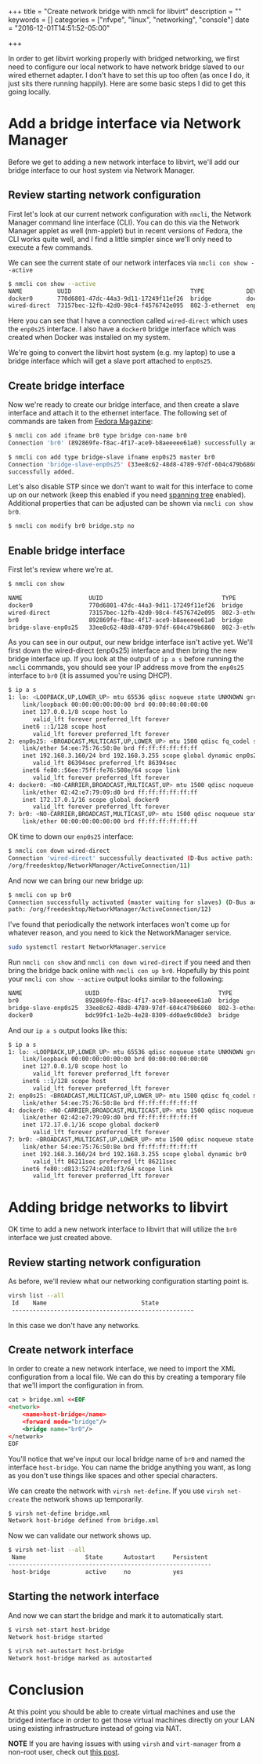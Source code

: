 +++
title = "Create network bridge with nmcli for libvirt"
description = ""
keywords = []
categories = ["nfvpe", "linux", "networking", "console"]
date = "2016-12-01T14:51:52-05:00"

+++

In order to get libvirt working properly with bridged networking, we first need
to configure our local network to have network bridge slaved to our wired
ethernet adapter. I don't have to set this up too often (as once I do, it just
sits there running happily). Here are some basic steps I did to get this going
locally.

# Add a bridge interface via Network Manager

Before we get to adding a new network interface to libvirt, we'll add our
bridge interface to our host system via Network Manager.

## Review starting network configuration

First let's look at our current network configuration with `nmcli`, the Network
Manager command line interface (CLI). You can do this via the Network Manager
applet as well (nm-applet) but in recent versions of Fedora, the CLI works
quite well, and I find a little simpler since we'll only need to execute a few
commands.

We can see the current state of our network interfaces via `nmcli con show
--active`

```bash
$ nmcli con show --active
NAME          UUID                                  TYPE            DEVICE
docker0       770d6801-47dc-44a3-9d11-17249f11ef26  bridge          docker0
wired-direct  73157bec-12fb-42d0-98c4-f4576742e095  802-3-ethernet  enp0s25
```

Here you can see that I have a connection called `wired-direct` which uses the
`enp0s25` interface. I also have a `docker0` bridge interface which was created
when Docker was installed on my system.

We're going to convert the libvirt host system (e.g. my laptop) to use a bridge
interface which will get a slave port attached to `enp0s25`.

## Create bridge interface

Now we're ready to create our bridge interface, and then create a slave
interface and attach it to the ethernet interface. The following set of
commands are taken from [Fedora
Magazine](https://fedoramagazine.org/build-network-bridge-fedora/):

```bash
$ nmcli con add ifname br0 type bridge con-name br0
Connection 'br0' (892869fe-f8ac-4f17-ace9-b8aeeeee61a0) successfully added.

$ nmcli con add type bridge-slave ifname enp0s25 master br0
Connection 'bridge-slave-enp0s25' (33ee8c62-48d8-4789-97df-604c479b6860)
successfully added.
```

Let's also disable STP since we don't want to wait for this interface to come
up on our network (keep this enabled if you need [spanning
tree](https://wiki.linuxfoundation.org/networking/bridge_stp) enabled).
Additional properties that can be adjusted can be shown via `nmcli con show
br0`.

```bash
$ nmcli con modify br0 bridge.stp no
```

## Enable bridge interface

First let's review where we're at.

```bash
$ nmcli con show

NAME                   UUID                                  TYPE             DEVICE
docker0                770d6801-47dc-44a3-9d11-17249f11ef26  bridge           docker0
wired-direct           73157bec-12fb-42d0-98c4-f4576742e095  802-3-ethernet   enp0s25
br0                    892869fe-f8ac-4f17-ace9-b8aeeeee61a0  bridge           --
bridge-slave-enp0s25   33ee8c62-48d8-4789-97df-604c479b6860  802-3-ethernet   --
```

As you can see in our output, our new bridge interface isn't active yet. We'll
first down the wired-direct (enp0s25) interface and then bring the new bridge
interface up. If you look at the output of `ip a s` before running the `nmcli`
commands, you should see your IP address move from the `enp0s25` interface to
`br0` (it is assumed you're using DHCP).

```bash
$ ip a s
1: lo: <LOOPBACK,UP,LOWER_UP> mtu 65536 qdisc noqueue state UNKNOWN group default qlen 1
    link/loopback 00:00:00:00:00:00 brd 00:00:00:00:00:00
    inet 127.0.0.1/8 scope host lo
       valid_lft forever preferred_lft forever
    inet6 ::1/128 scope host 
       valid_lft forever preferred_lft forever
2: enp0s25: <BROADCAST,MULTICAST,UP,LOWER_UP> mtu 1500 qdisc fq_codel state UP group default qlen 1000
    link/ether 54:ee:75:76:50:8e brd ff:ff:ff:ff:ff:ff
    inet 192.168.3.160/24 brd 192.168.3.255 scope global dynamic enp0s25
       valid_lft 86394sec preferred_lft 86394sec
    inet6 fe80::56ee:75ff:fe76:508e/64 scope link 
       valid_lft forever preferred_lft forever
4: docker0: <NO-CARRIER,BROADCAST,MULTICAST,UP> mtu 1500 qdisc noqueue state DOWN group default 
    link/ether 02:42:e7:79:09:d0 brd ff:ff:ff:ff:ff:ff
    inet 172.17.0.1/16 scope global docker0
       valid_lft forever preferred_lft forever
7: br0: <NO-CARRIER,BROADCAST,MULTICAST,UP> mtu 1500 qdisc noqueue state DOWN group default qlen 1000
    link/ether 00:00:00:00:00:00 brd ff:ff:ff:ff:ff:ff
```

OK time to down our `enp0s25` interface:

```bash
$ nmcli con down wired-direct
Connection 'wired-direct' successfully deactivated (D-Bus active path:
/org/freedesktop/NetworkManager/ActiveConnection/11)
```

And now we can bring our new bridge up:

```bash
$ nmcli con up br0
Connection successfully activated (master waiting for slaves) (D-Bus active
path: /org/freedesktop/NetworkManager/ActiveConnection/12)
```

I've found that periodically the network interfaces won't come up for whatever
reason, and you need to kick the NetworkManager service.

```bash
sudo systemctl restart NetworkManager.service
```

Run `nmcli con show` and `nmcli con down wired-direct` if you need and then
bring the bridge back online with `nmcli con up br0`. Hopefully by this point
your `nmcli con show --active` output looks similar to the following:

```bash
NAME                  UUID                                  TYPE            DEVICE
br0                   892869fe-f8ac-4f17-ace9-b8aeeeee61a0  bridge          br0
bridge-slave-enp0s25  33ee8c62-48d8-4789-97df-604c479b6860  802-3-ethernet  enp0s25
docker0               bdc99fc1-1e2b-4e28-8309-dd0ae9c80de3  bridge          docker0
```

And our `ip a s` output looks like this:

```bash
$ ip a s
1: lo: <LOOPBACK,UP,LOWER_UP> mtu 65536 qdisc noqueue state UNKNOWN group default qlen 1
    link/loopback 00:00:00:00:00:00 brd 00:00:00:00:00:00
    inet 127.0.0.1/8 scope host lo
       valid_lft forever preferred_lft forever
    inet6 ::1/128 scope host 
       valid_lft forever preferred_lft forever
2: enp0s25: <BROADCAST,MULTICAST,UP,LOWER_UP> mtu 1500 qdisc fq_codel master br0 state UP group default qlen 1000
    link/ether 54:ee:75:76:50:8e brd ff:ff:ff:ff:ff:ff
4: docker0: <NO-CARRIER,BROADCAST,MULTICAST,UP> mtu 1500 qdisc noqueue state DOWN group default 
    link/ether 02:42:e7:79:09:d0 brd ff:ff:ff:ff:ff:ff
    inet 172.17.0.1/16 scope global docker0
       valid_lft forever preferred_lft forever
7: br0: <BROADCAST,MULTICAST,UP,LOWER_UP> mtu 1500 qdisc noqueue state UP group default qlen 1000
    link/ether 54:ee:75:76:50:8e brd ff:ff:ff:ff:ff:ff
    inet 192.168.3.160/24 brd 192.168.3.255 scope global dynamic br0
       valid_lft 86211sec preferred_lft 86211sec
    inet6 fe80::d813:5274:e201:f3/64 scope link 
       valid_lft forever preferred_lft forever
```

# Adding bridge networks to libvirt

OK time to add a new network interface to libvirt that will utilize the `br0`
interface we just created above.

## Review starting network configuration

As before, we'll review what our networking configuration starting point is.

```bash
virsh list --all
 Id    Name                           State
 ----------------------------------------------------

```

In this case we don't have any networks.

## Create network interface

In order to create a new network interface, we need to import the XML
configuration from a local file. We can do this by creating a temporary file
that we'll import the configuration in from.

```xml
cat > bridge.xml <<EOF
<network>
    <name>host-bridge</name>
    <forward mode="bridge"/>
    <bridge name="br0"/>
</network>
EOF
```

You'll notice that we've input our local bridge name of `br0` and named the
interface `host-bridge`. You can name the bridge anything you want, as long as
you don't use things like spaces and other special characters.

We can create the network with `virsh net-define`. If you use `virsh
net-create` the network shows up temporarily.

```bash
$ virsh net-define bridge.xml
Network host-bridge defined from bridge.xml
```

Now we can validate our network shows up.

```bash
$ virsh net-list --all
 Name                 State      Autostart     Persistent
----------------------------------------------------------
 host-bridge          active     no            yes
```

## Starting the network interface

And now we can start the bridge and mark it to automatically start.

```bash
$ virsh net-start host-bridge
Network host-bridge started

$ virsh net-autostart host-bridge
Network host-bridge marked as autostarted
```

# Conclusion

At this point you should be able to create virtual machines and use the bridged
interface in order to get those virtual machines directly on your LAN using
existing infrastructure instead of going via NAT.

**NOTE** If you are having issues with using `virsh` and `virt-manager` from a
non-root user, check out [this
post](http://computingforgeeks.com/use-virt-manager-as-non-root-user/).
